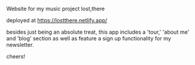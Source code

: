 Website for my music project lost,there

deployed at https://lostthere.netlify.app/

besides just being an absolute treat, this app includes a 'tour,' 'about me' and 'blog' section as well as feature a sign up functionality for my newsletter.

cheers!